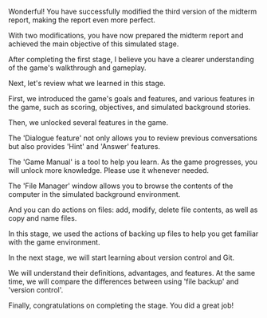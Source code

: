 Wonderful!
You have successfully modified the third version of the midterm report,
making the report even more perfect.

With two modifications,
you have now prepared the midterm report
and achieved the main objective of this simulated stage.

After completing the first stage,
I believe you have a clearer understanding of 
the game's walkthrough and gameplay.

Next, let's review what we learned in this stage.

First, we introduced the game's goals and features,
and various features in the game,
such as scoring, objectives, and simulated background stories.

Then, we unlocked several features in the game.

The 'Dialogue feature' not only allows you to review previous conversations
but also provides 'Hint' and 'Answer' features.

The 'Game Manual' is a tool to help you learn.
As the game progresses, you will unlock more knowledge.
Please use it whenever needed.

The 'File Manager' window allows you to
browse the contents of the computer 
in the simulated background environment.

And you can do actions on files:
add, modify, delete file contents,
as well as copy and name files.

In this stage, we used the actions of backing up files
to help you get familiar with the game environment.

In the next stage, 
we will start learning about version control and Git.

We will understand their definitions, advantages, and features.
At the same time, we will compare
the differences between using 'file backup' and 'version control'.

Finally, congratulations on completing the stage.
You did a great job!